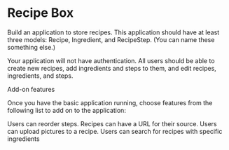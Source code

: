 # Recipe Box

Build an application to store recipes. This application should have at least three models: Recipe, Ingredient, and RecipeStep. (You can name these something else.)

Your application will not have authentication. All users should be able to create new recipes, add ingredients and steps to them, and edit recipes, ingredients, and steps.

Add-on features  

Once you have the basic application running, choose features from the following list to add on to the application:

Users can reorder steps.
Recipes can have a URL for their source.
Users can upload pictures to a recipe.
Users can search for recipes with specific ingredients
